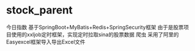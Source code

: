 # stock_parent
今日指数
基于SpringBoot+MyBatis+Redis+SpringSecurity框架
由于是股票项目使用的xxljob定时框架，实现定时拉取sina的股票数据 爬虫
采用了阿里的Easyexcel框架导入导出Excel文件
